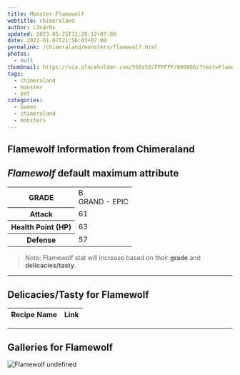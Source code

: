 ```yaml
---
title: Monster Flamewolf
webtitle: chimeraland
author: L3n4r0x
updated: 2023-05-25T11:20:12+07:00
date: 2022-01-07T21:56:03+07:00
permalink: /chimeraland/monsters/flamewolf.html
photos:
  - null
thumbnail: https://via.placeholder.com/550x50/FFFFFF/000000/?text=Flamewolf
tags:
  - chimeraland
  - monster
  - pet
categories:
  - Games
  - chimeraland
  - monsters
---
```


<link
  rel="stylesheet"
  href="https://rawcdn.githack.com/dimaslanjaka/Web-Manajemen/870a349/css/bootstrap-5-3-0-alpha3-wrapper.css"
/>
<section id="bootstrap-wrapper">
  <h2>Flamewolf Information from Chimeraland</h2>
  <h2 id="attribute"><i>Flamewolf</i> default maximum attribute</h2>
  <div class="row">
    <div class="col mb-2">
      <div class="card bg-dark text-light">
        <div class="card-body">
          <table>
            <tr>
              <th>GRADE</th>
              <td>B <br /><span class="text-purple">GRAND - EPIC</span></td>
            </tr>
            <tr>
              <th>Attack</th>
              <td>61</td>
            </tr>
            <tr>
              <th>Health Point (HP)</th>
              <td>63</td>
            </tr>
            <tr>
              <th>Defense</th>
              <td>57</td>
            </tr>
          </table>
        </div>
      </div>
    </div>
  </div>
  <blockquote>
    Note: Flamewolf stat will increase based on their <b>grade</b> and
    <b>delicacies/tasty</b>.
  </blockquote>
  <hr />
  <h2 id="delicacies">Delicacies/Tasty for Flamewolf</h2>
  <div class="card">
    <div class="card-body">
      <div class="table-responsive">
        <table class="table table-striped table-dark">
          <thead>
            <tr>
              <th>Recipe Name</th>
              <th>Link</th>
            </tr>
          </thead>
          <tbody></tbody>
        </table>
      </div>
    </div>
  </div>
  <hr />
  <div id="gallery">
    <h2>Galleries for Flamewolf</h2>
    <div class="row">
      <div class="col-lg-6 col-12">
        <img
          src="https://www.webmanajemen.com/undefined"
          alt="Flamewolf undefined"
        />
      </div>
    </div>
  </div>
</section>